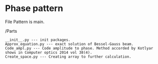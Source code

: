 # Phase pattern
File Pattern is main.

/Parts

    __init__.py --- init packages.
    Approx_equation.py --- exact solution of Bessel-Gauss beam.
    Code_ampl.py --- Code amplitude to phase. Method accorded by Kotlyar shows in Computer optics 2014 vol 38(4).
    Create_space.py --- Creating array to further calculation.
